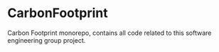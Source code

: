 # CarbonFootprint

Carbon Footprint monorepo, contains all code related to this software engineering group project.